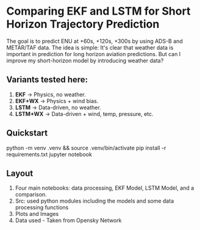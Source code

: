 # Comparing EKF and LSTM for Short Horizon Trajectory Prediction
The goal is to predict ENU at +60s, +120s, +300s by using ADS-B and METAR/TAF data. 
The idea is simple: It's clear that weather data is important in prediction for long horizon aviation predictions. But can I improve my short-horizon model by introducing weather data? 

## Variants tested here:
1. **EKF** → Physics, no weather.
2. **EKF+WX** → Physics + wind bias.
3. **LSTM** → Data-driven, no weather.
4. **LSTM+WX** → Data-driven + wind, temp, pressure, etc.


## Quickstart
python -m venv .venv && source .venv/bin/activate
pip install -r requirements.txt
jupyter notebook

## Layout
1. Four main notebooks: data processing, EKF Model, LSTM Model, and a comparison.
2. Src: used python modules including the models and some data processing functions
3. Plots and Images
4. Data used - Taken from Opensky Network
